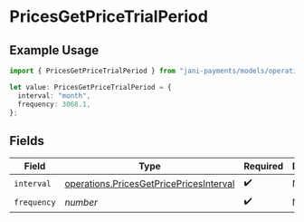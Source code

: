# PricesGetPriceTrialPeriod

## Example Usage

```typescript
import { PricesGetPriceTrialPeriod } from "jani-payments/models/operations";

let value: PricesGetPriceTrialPeriod = {
  interval: "month",
  frequency: 3068.1,
};
```

## Fields

| Field                                                                                              | Type                                                                                               | Required                                                                                           | Description                                                                                        |
| -------------------------------------------------------------------------------------------------- | -------------------------------------------------------------------------------------------------- | -------------------------------------------------------------------------------------------------- | -------------------------------------------------------------------------------------------------- |
| `interval`                                                                                         | [operations.PricesGetPricePricesInterval](../../models/operations/pricesgetpricepricesinterval.md) | :heavy_check_mark:                                                                                 | N/A                                                                                                |
| `frequency`                                                                                        | *number*                                                                                           | :heavy_check_mark:                                                                                 | N/A                                                                                                |